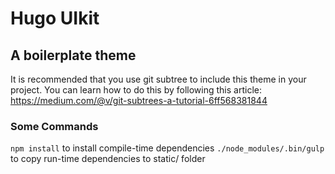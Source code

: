 # Hugo UIkit

## A boilerplate theme

It is recommended that you use git subtree to include this theme in your project. You can learn how to do this by following this article:
https://medium.com/@v/git-subtrees-a-tutorial-6ff568381844

### Some Commands

`npm install` to install compile-time dependencies
`./node_modules/.bin/gulp` to copy run-time dependencies to static/ folder
